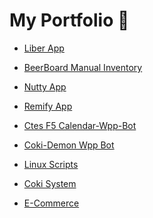 # My Portfolio 📂


- [Liber App](https://github.com/jesusandres31/liber-app)

- [BeerBoard Manual Inventory](https://github.com/jesusandres31/beerboard-manual-inventory)

- [Nutty App](https://github.com/jesusandres31/nutty-app)

- [Remify App](https://github.com/jesusandres31/remify-app/)

- [Ctes F5 Calendar-Wpp-Bot](https://github.com/jesusandres31/corrientes-futbol-5/)

- [Coki-Demon Wpp Bot](https://github.com/jesusandres31/coki-demon/)

- [Linux Scripts](https://github.com/jesusandres31/devops/)

- [Coki System](https://github.com/jesusandres31/C-Sharp-dotnet-WinForms-App)

- [E-Commerce](https://github.com/jesusandres31/LAMP-webstore-app-guitar-pedals)


<!---
-->
